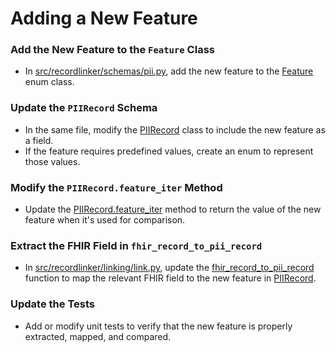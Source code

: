 # Adding a New Feature

### Add the New Feature to the `Feature` Class
- In [src/recordlinker/schemas/pii.py](https://github.com/CDCgov/RecordLinker/blob/a672d2b6409cbd1a08f729d94fba5692f57f6fc6/src/recordlinker/schemas/pii.py), add the new feature to the [Feature](https://github.com/CDCgov/RecordLinker/blob/a672d2b6409cbd1a08f729d94fba5692f57f6fc6/src/recordlinker/schemas/pii.py#L12C7-L12C14) enum class.

### Update the `PIIRecord` Schema
- In the same file, modify the [PIIRecord](https://github.com/CDCgov/RecordLinker/blob/c85f555e5da91d54eb8c51e3bdf0789d1e204b2f/src/recordlinker/schemas/pii.py#L97) class to include the new feature as a field.
- If the feature requires predefined values, create an enum to represent those values.

### Modify the `PIIRecord.feature_iter` Method
- Update the [PIIRecord.feature_iter](https://github.com/CDCgov/RecordLinker/blob/a672d2b6409cbd1a08f729d94fba5692f57f6fc6/src/recordlinker/schemas/pii.py#L246) method to return the value of the new feature when it's used for comparison.

### Extract the FHIR Field in `fhir_record_to_pii_record`
- In [src/recordlinker/linking/link.py](https://github.com/CDCgov/RecordLinker/blob/e8a64407b6e8564595cad6380d5291e9f5c959e3/src/recordlinker/parsers/fhir.py), update the [fhir_record_to_pii_record](https://github.com/CDCgov/RecordLinker/blob/e8a64407b6e8564595cad6380d5291e9f5c959e3/src/recordlinker/parsers/fhir.py#L12) function to map the relevant FHIR field to the new feature in [PIIRecord](https://github.com/CDCgov/RecordLinker/blob/e8a64407b6e8564595cad6380d5291e9f5c959e3/src/recordlinker/schemas/pii.py#L141).

### Update the Tests
- Add or modify unit tests to verify that the new feature is properly extracted, mapped, and compared. 